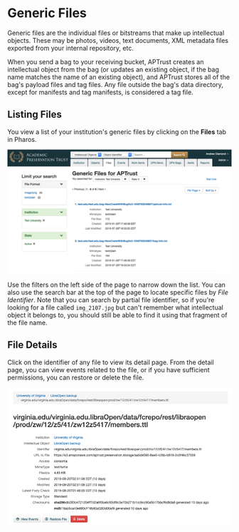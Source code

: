 # Generic Files

Generic files are the individual files or bitstreams that make up intellectual objects. These may be photos, videos, text documents, XML metadata files exported from your internal repository, etc.

When you send a bag to your receiving bucket, APTrust creates an intellectual object from the bag (or updates an existing object, if the bag name matches the name of an existing object), and APTrust stores all of the bag's payload files and tag files. Any file outside the bag's data directory, except for manifests and tag manifests, is considered a tag file.

## Listing Files

You view a list of your institution's generic files by clicking on the __Files__ tab in Pharos.

![List of Generic Files](../img/pharos/FilesList.png)

Use the filters on the left side of the page to narrow down the list. You can also use the search bar at the top of the page to locate specific files by _File Identifier_. Note that you can search by partial file identifier, so if you're looking for a file called `img_2107.jpg` but can't remember what intellectual object it belongs to, you should still be able to find it using that fragment of the file name.

## File Details

Click on the identifier of any file to view its detail page. From the detail page, you can view events related to the file, or if you have sufficient permissions, you can restore or delete the file.

![Generic File detail page](../img/pharos/FileDetail.png)
